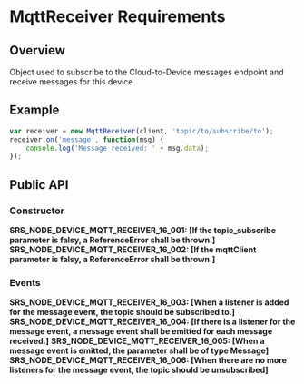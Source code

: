 # MqttReceiver Requirements

## Overview
Object used to subscribe to the Cloud-to-Device messages endpoint and receive messages for this device

## Example
```javascript
var receiver = new MqttReceiver(client, 'topic/to/subscribe/to');
receiver.on('message', function(msg) {
    console.log('Message received: ' + msg.data);
});
```

## Public API

### Constructor
**SRS_NODE_DEVICE_MQTT_RECEIVER_16_001: [**If the topic_subscribe parameter is falsy, a ReferenceError shall be thrown.**]**
**SRS_NODE_DEVICE_MQTT_RECEIVER_16_002: [**If the mqttClient parameter is falsy, a ReferenceError shall be thrown.**]**

### Events
**SRS_NODE_DEVICE_MQTT_RECEIVER_16_003: [**When a listener is added for the message event, the topic should be subscribed to.**]**
**SRS_NODE_DEVICE_MQTT_RECEIVER_16_004: [**If there is a listener for the message event, a message event shall be emitted for each message received.**]**
**SRS_NODE_DEVICE_MQTT_RECEIVER_16_005: [**When a message event is emitted, the parameter shall be of type Message**]**
**SRS_NODE_DEVICE_MQTT_RECEIVER_16_006: [**When there are no more listeners for the message event, the topic should be unsubscribed**]**